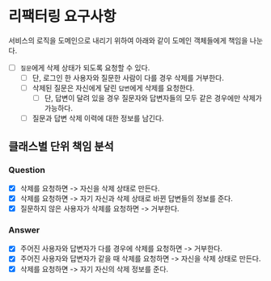 # 리팩터링 요구사항

서비스의 로직을 도메인으로 내리기 위하여 아래와 같이 도메인 객체들에게 책임을 나눈다.

- [ ] `질문`에게 삭제 상태가 되도록 요청할 수 있다.
  - [ ] 단, 로그인 한 사용자와 질문한 사람이 다를 경우 삭제를 거부한다.
  - [ ] 삭제된 질문은 자신에게 달린 `답변`에게 삭제를 요청한다.
    - [ ] 단, 답변이 달려 있을 경우 질문자와 답변자들의 모두 같은 경우에만 삭제가 가능하다.
  - [ ] 질문과 답변 삭제 이력에 대한 정보를 남긴다.

## 클래스별 단위 책임 분석

### Question
- [x] 삭제를 요청하면 -> 자신을 삭제 상태로 만든다.
- [x] 삭제를 요청하면 -> 자기 자신과 삭제 상태로 바뀐 답변들의 정보를 준다.
- [x] 질문하지 않은 사용자가 삭제를 요청하면 -> 거부한다.

### Answer
- [x] 주어진 사용자와 답변자가 다를 경우에 삭제를 요청하면 -> 거부한다.
- [x] 주어진 사용자와 답변자가 같을 때 삭제를 요청하면 -> 자신을 삭제 상태로 만든다.
- [x] 삭제를 요청하면 -> 자기 자신의 삭제 정보를 준다.